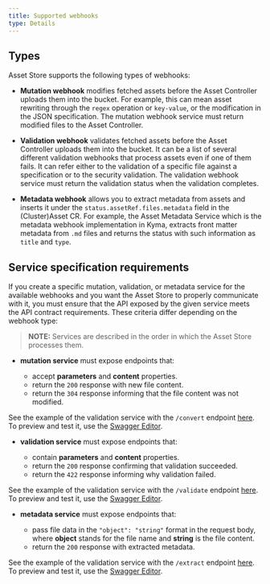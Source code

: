 ```yaml
---
title: Supported webhooks
type: Details
---
```


## Types

Asset Store supports the following types of webhooks:

- **Mutation webhook** modifies fetched assets before the Asset Controller uploads them into the bucket. For example, this can mean asset rewriting through the `regex` operation or `key-value`, or the modification in the JSON specification. The mutation webhook service must return modified files to the Asset Controller.

- **Validation webhook** validates fetched assets before the Asset Controller uploads them into the bucket. It can be a list of several different validation webhooks that process assets even if one of them fails. It can refer either to the validation of a specific file against a specification or to the security validation. The validation webhook service must return the validation status when the validation completes.

- **Metadata webhook** allows you to extract metadata from assets and inserts it under the `status.assetRef.files.metadata` field in the (Cluster)Asset CR. For example, the Asset Metadata Service which is the metadata webhook implementation in Kyma, extracts front matter metadata from `.md` files and returns the status with such information as `title` and `type`.

## Service specification requirements

If you create a specific mutation, validation, or metadata service for the available webhooks and you want the Asset Store to properly communicate with it, you must ensure that the API exposed by the given service meets the API contract requirements. These criteria differ depending on the webhook type:

> **NOTE:** Services are described in the order in which the Asset Store processes them.

- **mutation service** must expose endpoints that:

  - accept **parameters** and **content** properties.
  - return the `200` response with new file content.
  - return the `304` response informing that the file content was not modified.

See the example of the validation service with the `/convert` endpoint [here](./assets/mutation-service.yaml). To preview and test it, use the [Swagger Editor](https://editor.swagger.io).

- **validation service** must expose endpoints that:

  - contain **parameters** and **content** properties.
  - return the `200` response confirming that validation succeeded.
  - return the `422` response informing why validation failed.

See the example of the validation service with the `/validate` endpoint [here](./assets/validation-service.yaml). To preview and test it, use the [Swagger Editor](https://editor.swagger.io).

- **metadata service** must expose endpoints that:

  - pass file data in the `"object": "string"` format in the request body, where **object** stands for the file name and **string** is the file content.
  - return the `200` response with extracted metadata.

See the example of the validation service with the `/extract` endpoint [here](./assets/metadata-service.yaml). To preview and test it, use the [Swagger Editor](https://editor.swagger.io).
